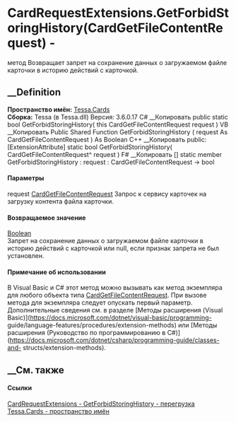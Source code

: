 # CardRequestExtensions.GetForbidStoringHistory(CardGetFileContentRequest) -
метод
Возвращает запрет на сохранение данных о загружаемом файле карточки в историю
действий с карточкой.
## __Definition
 **Пространство имён:** [Tessa.Cards](N_Tessa_Cards.htm)  
 **Сборка:** Tessa (в Tessa.dll) Версия: 3.6.0.17
C# __Копировать
     public static bool GetForbidStoringHistory(
    	this CardGetFileContentRequest request
    )
VB __Копировать
    <ExtensionAttribute>
    Public Shared Function GetForbidStoringHistory ( 
    	request As CardGetFileContentRequest
    ) As Boolean
C++ __Копировать
     public:
    [ExtensionAttribute]
    static bool GetForbidStoringHistory(
    	CardGetFileContentRequest^ request
    )
F# __Копировать
     [<ExtensionAttribute>]
    static member GetForbidStoringHistory : 
            request : CardGetFileContentRequest -> bool 
#### Параметры
request
[CardGetFileContentRequest](T_Tessa_Cards_CardGetFileContentRequest.htm)
    Запрос к сервису карточек на загрузку контента файла карточки.
#### Возвращаемое значение
[Boolean](https://learn.microsoft.com/dotnet/api/system.boolean)  
Запрет на сохранение данных о загружаемом файле карточки в историю действий с
карточкой или null, если признак запрета не был установлен.
#### Примечание об использовании
В Visual Basic и C# этот метод можно вызывать как метод экземпляра для любого
объекта типа
[CardGetFileContentRequest](T_Tessa_Cards_CardGetFileContentRequest.htm). При
вызове метода для экземпляра следует опускать первый параметр. Дополнительные
сведения см. в разделе [Методы расширения (Visual
Basic)](https://docs.microsoft.com/dotnet/visual-basic/programming-
guide/language-features/procedures/extension-methods) или [Методы расширения
(Руководство по программированию в
C#)](https://docs.microsoft.com/dotnet/csharp/programming-guide/classes-and-
structs/extension-methods).
##  __См. также
#### Ссылки
[CardRequestExtensions - ](T_Tessa_Cards_CardRequestExtensions.htm)
[GetForbidStoringHistory -
перегрузка](Overload_Tessa_Cards_CardRequestExtensions_GetForbidStoringHistory.htm)
[Tessa.Cards - пространство имён](N_Tessa_Cards.htm)
